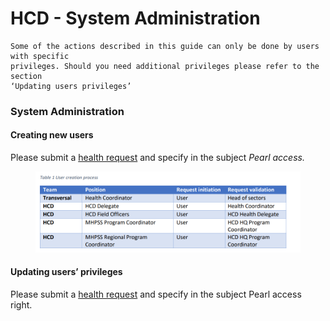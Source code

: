 # HCD - System Administration

```
Some of the actions described in this guide can only be done by users with specific
privileges. Should you need additional privileges please refer to the section
‘Updating users privileges’
```

### System Administration

#### Creating new users

Please submit a [health request](https://smt.ext.icrc.org/esc?id=sc_cat_item\&sys_id=58ca0a0a6da5f9105040cd7540391b7f) and specify in the subject _Pearl access._

<figure><img src="../../.gitbook/assets/image (2) (1) (1).png" alt=""><figcaption></figcaption></figure>

#### Updating users’ privileges

Please submit a [health request](https://smt.ext.icrc.org/esc?id=sc_cat_item\&sys_id=58ca0a0a6da5f9105040cd7540391b7f) and specify in the subject Pearl access right.
